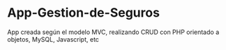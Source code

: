 # App-Gestion-de-Seguros
App creada según el modelo MVC, realizando  CRUD con PHP orientado a objetos, MySQL, Javascript, etc
